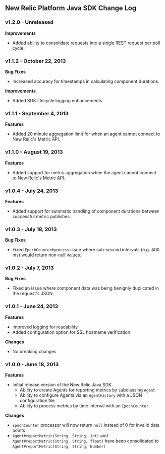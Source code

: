 ## New Relic Platform Java SDK Change Log ##

### v1.2.0 - Unreleased ###

**Improvements**

* Added ability to consolidate requests into a single REST request per poll cycle.

### v1.1.2 - October 22, 2013 ###

**Bug Fixes**

* Increased accuracy for timestamps in calculating component durations.

**Improvements**

* Added SDK lifecycle logging enhancements.

### v1.1.1 - September 4, 2013 ###

**Features**

* Added 20 minute aggregation limit for when an agent cannot connect to New Relic's Metric API.

### v1.1.0 - August 19, 2013 ###

**Features**

* Added support for metric aggregation when the agent cannot connect to New Relic's Metric API.

### v1.0.4 - July 24, 2013 ###

**Features**

* Added support for automatic handling of component durations between successful metric publishes.

### v1.0.3 - July 18, 2013 ###

**Bug Fixes**

* Fixed `EpochCounter#process` issue where sub-second intervals (e.g. 400 ms) would return non-null values.

### v1.0.2 - July 7, 2013 ###

**Bug Fixes**

* Fixed an issue where component data was being benignly duplicated in the request's JSON.

### v1.0.1 - June 24, 2013 ###

**Features**

* Improved logging for readability
* Added configuration option for SSL hostname verification
  
**Changes**

* No breaking changes

### v1.0.0 - June 18, 2013 ###

**Features**

* Initial release version of the New Relic Java SDK
  * Ability to create Agents for reporting metrics by subclassing `Agent`
  * Ability to configure Agents via an `AgentFactory` with a JSON configuration file
  * Ability to process metrics by time interval with an `EpochCounter`
  
**Changes**

* `EpochCounter` processor will now return `null` instead of 0 for invalid data points
* `Agent#reportMetric(String, String, int)` and `Agent#reportMetric(String, String, float)` have been consolidated to `Agent#reportMetric(String, String, Number)`
